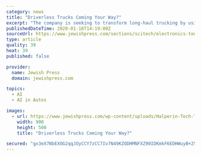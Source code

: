 ```yaml
---
category: news
title: "Driverless Trucks Coming Your Way?"
excerpt: "The company is seeking to transform long-haul trucking by using AI (artificial intelligence) to create self-driving trucks ... Nevertheless, the fact that many companies are investing in driverless trucking technology and that TuSimple’s tests have been so successful give us reason to believe we may be seeing them sooner than we think."
publishedDateTime: 2020-01-16T14:19:00Z
sourceUrl: https://www.jewishpress.com/sections/scitech/electronics-today/driverless-trucks-coming-your-way/2020/01/16/
type: article
quality: 39
heat: 39
published: false

provider:
  name: Jewish Press
  domain: jewishpress.com

topics:
  - AI
  - AI in Autos

images:
  - url: https://www.jewishpress.com/wp-content/uploads/Halperin-Tech-Talk-logo_JP_a.jpg
    width: 900
    height: 500
    title: "Driverless Trucks Coming Your Way?"

secured: "gx3eX7NbEXOG2qqJOyCCY7zCC7Iv7N49KZODHMNFXZ90IDKmkF6EDHWuyB+25idYUlPmet0lbR9q2WZ/wxMMzWl4E4ikz2vimQgtxK8VWAhNFTCrQGDDL9qMpsz737jiBVqOXWX/RZvEOAjSAtQDFVYEbBmmgj/QoiK4jAh8A5PMetvFgNJwdKO+wA4ff9siz00XhBdiXBmn47aw+0V2/GlSYRbJ92dStruQ6XTE+aLceBLndNqWotp4OTI/RgqUtXnd/TAuqcsrH7Sf+bTZy6R2fxs9JGu3DEH1qA5ECrM=;S4hNhzOUai9PvThFLwQc2A=="
---
```


